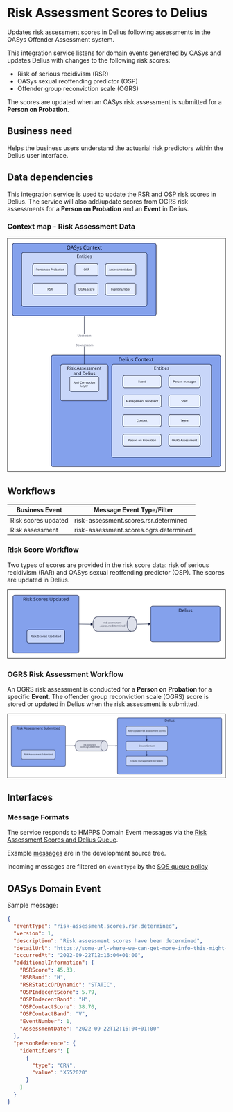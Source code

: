 # Risk Assessment Scores to Delius

Updates risk assessment scores in Delius following assessments in the OASys Offender Assessment system.

This integration service listens for domain events generated by OASys and updates Delius with changes to the following
risk scores:

* Risk of serious recidivism (RSR)
* OASys sexual reoffending predictor (OSP)
* Offender group reconviction scale (OGRS)

The scores are updated when an OASys risk assessment is submitted for a **Person on Probation**.

## Business need
Helps the business users understand the actuarial risk predictors within the Delius user interface.

## Data dependencies
This integration service is used to update the RSR and OSP risk scores in Delius. The service will also add/update scores from OGRS risk assessments for a **Person on Probation** and an **Event** in Delius.

### Context map - Risk Assessment Data

![](./tech-docs/source/img/risk-assessment-context-map.svg)

## Workflows

| Business Event      | Message Event Type/Filter              |
| ------------------- | -------------------------------------- |
| Risk scores updated | risk-assessment.scores.rsr.determined  |
| Risk assessment     | risk-assessment.scores.ogrs.determined |

### Risk Score Workflow
Two types of scores are provided in the risk score data: risk of serious recidivism (RAR) and OASys sexual reoffending predictor (OSP). The scores are updated in Delius.

![](./tech-docs/source/img/risk-assessment-scores-workflow.svg)

### OGRS Risk Assessment Workflow
An OGRS risk assessment is conducted for a **Person on Probation** for a specific **Event**. The offender group reconviction scale (OGRS) score is stored or updated in Delius when the risk assessment is submitted.

![](./tech-docs/source/img/risk-assessment-workflow.svg)

## Interfaces

### Message Formats

The service responds to HMPPS Domain Event messages via the
[Risk Assessment Scores and Delius Queue](https://github.com/ministryofjustice/cloud-platform-environments/blob/main/namespaces/live.cloud-platform.service.justice.gov.uk/hmpps-probation-integration-services-prod/resources/risk-assessment-scores-to-delius-queue.tf).

Example [messages](./src/dev/resources/messages/) are in the development source tree.

Incoming messages are filtered on `eventType` by the [SQS queue policy](https://github.com/ministryofjustice/cloud-platform-environments/blob/main/namespaces/live.cloud-platform.service.justice.gov.uk/hmpps-probation-integration-services-prod/resources/risk-assessment-scores-to-delius-queue.tf)

## OASys Domain Event

Sample message:

```json
{
  "eventType": "risk-assessment.scores.rsr.determined",
  "version": 1,
  "description": "Risk assessment scores have been determined",
  "detailUrl": "https://some-url-where-we-can-get-more-info-this-might-not-exist",
  "occurredAt": "2022-09-22T12:16:04+01:00",
  "additionalInformation": {
    "RSRScore": 45.33,
    "RSRBand": "H",
    "RSRStaticOrDynamic": "STATIC",
    "OSPIndecentScore": 5.79,
    "OSPIndecentBand": "H",
    "OSPContactScore": 38.70,
    "OSPContactBand": "V",
    "EventNumber": 1,
    "AssessmentDate": "2022-09-22T12:16:04+01:00"
  },
  "personReference": {
    "identifiers": [
      {
        "type": "CRN",
        "value": "X552020"
      }
    ]
  }
}
```
